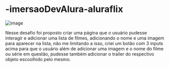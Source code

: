 # -imersaoDevAlura-aluraflix

![image](https://user-images.githubusercontent.com/79667413/137002317-6e982f9c-d744-4362-8187-2db02adac2f1.png)

Nesse desafio foi proposto criar uma página que o usuário pudesse interagir e adicionar uma lista de filmes, adicionando o nome e uma imagem para aparecer na lista, não me limitando a isso, criei um botão com 3 inputs acima para que o usuário além de adicionar uma imagem e o nome do filme ou série em questão, pudesse também adicionar o trailer do respectivo objeto escoolhido pelo mesmo.
